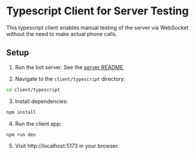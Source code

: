 # Typescript Client for Server Testing

This typescript client enables manual testing of the server via WebSocket without the need to make actual phone calls.

## Setup

1. Run the bot server. See the [server README](../../README).

2. Navigate to the `client/typescript` directory:

```bash
cd client/typescript
```

3. Install dependencies:

```bash
npm install
```

4. Run the client app:

```
npm run dev
```

5. Visit http://localhost:5173 in your browser.
